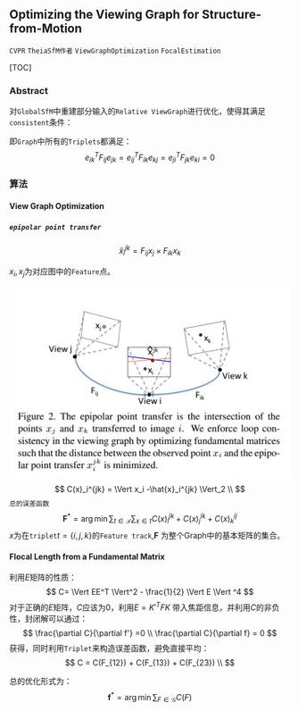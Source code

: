 ## Optimizing the Viewing Graph for Structure-from-Motion

`CVPR` `TheiaSfM作者` `ViewGraphOptimization` `FocalEstimation`

[TOC]

### Abstract

对`GlobalSfM`中重建部分输入的`Relative ViewGraph`进行优化，使得其满足`consistent`条件：

即`Graph`中所有的`Triplets`都满足：
$$
e_{ik}^T F_{ij}e_{jk} = e_{ij}^T F_{ik}e_{kj} =e_{ji}^T F_{jk}e_{ki}=0
$$



### 算法

#### View Graph Optimization

##### `epipolar point transfer`

$$
\hat{x}_i^{jk} = F_{ij}x_j\times F_{ik}x_{k}
$$

$x_i,x_j$为对应图中的`Feature`点。

![](./figures/view_graph_opt_fig1.png)
$$
C(x)_i^{jk} = \Vert x_i -\hat{x}_i^{jk} \Vert_2 \\
$$
`总的误差函数`
$$
\mathbf{F}^*  = \arg\min \sum_{t\in \mathcal{T}}\sum_{x\in t} C(x)_i^{jk} +C(x)_j^{ik} + C(x)_k^{ij}
$$
$x$为在`triplet`$t=\{i,j,k\}$的`Feature track`,$\mathbf{F}$ 为整个Graph中的基本矩阵的集合。



#### Flocal Length from a Fundamental Matrix

利用$E$矩阵的性质：
$$
C= \Vert EE^T \Vert^2 - \frac{1}{2} \Vert E \Vert ^4 
$$
对于正确的$E$矩阵，$C$应该为0，利用$E=K'^T F K$ 带入焦距信息，并利用$C$的非负性，封闭解可以通过：
$$
\frac{\partial C}{\partial f'} =0 \\
\frac{\partial C}{\partial f} = 0
$$
获得，同时利用`Triplet`来构造误差函数，避免直接平均：
$$
C = C(F_{12}) + C(F_{13}) + C(F_{23}) \\
$$

总的优化形式为：
$$
\mathbf{f}^* = \arg \min \sum_{F\in \mathcal{G}} C(F)
$$
